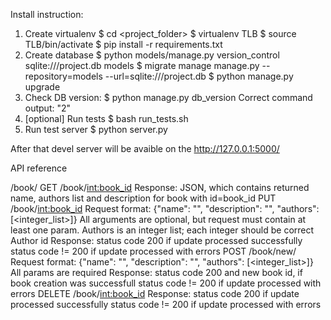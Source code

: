Install instruction:
1) Create virtualenv
    $ cd <project_folder>
    $ virtualenv TLB
    $ source TLB/bin/activate
    $ pip install -r requirements.txt
2) Create database
    $ python models/manage.py version_control sqlite:///project.db models
    $ migrate manage manage.py --repository=models --url=sqlite:///project.db
    $ python manage.py upgrade
3) Check DB version:
    $ python manage.py db_version
Correct command output: "2"
4) [optional] Run tests
    $ bash run_tests.sh
5) Run test server
    $ python server.py

After that devel server will be avaible on the http://127.0.0.1:5000/

API reference

/book/
GET /book/<int:book_id>
Response:
    JSON, which contains returned name, authors list and description for book with id=book_id
PUT /book/<int:book_id>
Request format:
    {"name": "<string>", "description": "<string>", "authors": [<integer_list>]}
    All arguments are optional, but request must contain at least one param. Authors is an integer list; each integer should be correct Author id
Response:
  status code 200 if update processed successfully
  status code != 200 if update processed with errors
POST /book/new/
Request format:
  {"name": "<string>", "description": "<string>", "authors": [<integer_list>]}
  All params are required
Response:
  status code 200 and new book id, if book creation was successfull
  status code != 200 if update processed with errors
DELETE /book/<int:book_id>
Response:
  status code 200 if update processed successfully
  status code != 200 if update processed with errors
